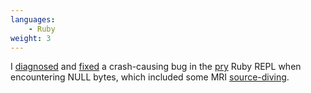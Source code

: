 ```yaml
---
languages:
    - Ruby
weight: 3
---
```


I [diagnosed][issue] and [fixed][pr] a crash-causing bug in the [pry][pry] Ruby
REPL when encountering NULL bytes, which included some MRI
[source-diving][source_dive].

[pr]:https://github.com/pry/pry/pull/1790
[issue]:https://github.com/pry/pry/issues/1789
[pry]:https://pryrepl.org/
[source_dive]:https://github.com/pry/pry/issues/1789#issuecomment-428708235
